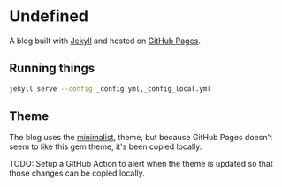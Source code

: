 # Undefined

A blog built with [Jekyll](https://jekyllrb.com/) and hosted on [GitHub Pages](https://pages.github.com/).

## Running things

```bash
jekyll serve --config _config.yml,_config_local.yml
```

## Theme

The blog uses the [minimalist](https://github.com/Trybnetic/minimalist), theme, but because GitHub Pages doesn't seem to like this gem theme, it's been copied locally.

TODO: Setup a GitHub Action to alert when the theme is updated so that those changes can be copied locally.
